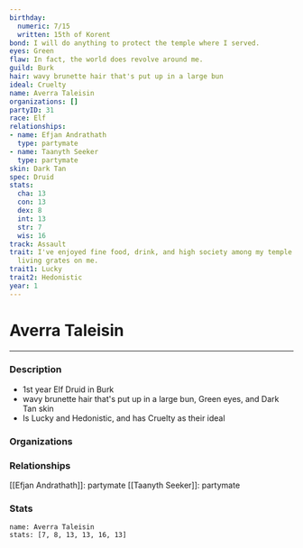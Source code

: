 ```yaml
---
birthday:
  numeric: 7/15
  written: 15th of Korent
bond: I will do anything to protect the temple where I served.
eyes: Green
flaw: In fact, the world does revolve around me.
guild: Burk
hair: wavy brunette hair that's put up in a large bun
ideal: Cruelty
name: Averra Taleisin
organizations: []
partyID: 31
race: Elf
relationships:
- name: Efjan Andrathath
  type: partymate
- name: Taanyth Seeker
  type: partymate
skin: Dark Tan
spec: Druid
stats:
  cha: 13
  con: 13
  dex: 8
  int: 13
  str: 7
  wis: 16
track: Assault
trait: I've enjoyed fine food, drink, and high society among my temple's elite. Rough
  living grates on me.
trait1: Lucky
trait2: Hedonistic
year: 1
---
```

# Averra Taleisin
---
### Description
- 1st year Elf Druid in Burk
- wavy brunette hair that's put up in a large bun, Green eyes, and Dark Tan skin
- Is Lucky and Hedonistic, and has Cruelty as their ideal

### Organizations
### Relationships
[[Efjan Andrathath]]: partymate
[[Taanyth Seeker]]: partymate
### Stats
```statblock
name: Averra Taleisin
stats: [7, 8, 13, 13, 16, 13]
```